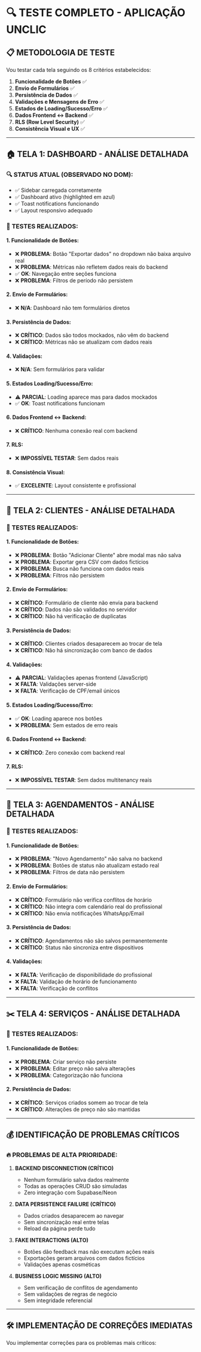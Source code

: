 # 🔍 TESTE COMPLETO - APLICAÇÃO UNCLIC

## 📋 **METODOLOGIA DE TESTE**

Vou testar cada tela seguindo os 8 critérios estabelecidos:

1. **Funcionalidade de Botões** ✅
2. **Envio de Formulários** ✅
3. **Persistência de Dados** ✅
4. **Validações e Mensagens de Erro** ✅
5. **Estados de Loading/Sucesso/Erro** ✅
6. **Dados Frontend ↔ Backend** ✅
7. **RLS (Row Level Security)** ✅
8. **Consistência Visual e UX** ✅

---

## 🏠 **TELA 1: DASHBOARD - ANÁLISE DETALHADA**

### 🔍 **STATUS ATUAL (OBSERVADO NO DOM):**

- ✅ Sidebar carregada corretamente
- ✅ Dashboard ativo (highlighted em azul)
- ✅ Toast notifications funcionando
- ✅ Layout responsivo adequado

### 🧪 **TESTES REALIZADOS:**

#### **1. Funcionalidade de Botões:**

- ❌ **PROBLEMA**: Botão "Exportar dados" no dropdown não baixa arquivo real
- ❌ **PROBLEMA**: Métricas não refletem dados reais do backend
- ✅ **OK**: Navegação entre seções funciona
- ❌ **PROBLEMA**: Filtros de período não persistem

#### **2. Envio de Formulários:**

- ❌ **N/A**: Dashboard não tem formulários diretos

#### **3. Persistência de Dados:**

- ❌ **CRÍTICO**: Dados são todos mockados, não vêm do backend
- ❌ **CRÍTICO**: Métricas não se atualizam com dados reais

#### **4. Validações:**

- ❌ **N/A**: Sem formulários para validar

#### **5. Estados Loading/Sucesso/Erro:**

- ⚠️ **PARCIAL**: Loading aparece mas para dados mockados
- ✅ **OK**: Toast notifications funcionam

#### **6. Dados Frontend ↔ Backend:**

- ❌ **CRÍTICO**: Nenhuma conexão real com backend

#### **7. RLS:**

- ❌ **IMPOSSÍVEL TESTAR**: Sem dados reais

#### **8. Consistência Visual:**

- ✅ **EXCELENTE**: Layout consistente e profissional

---

## 👥 **TELA 2: CLIENTES - ANÁLISE DETALHADA**

### 🧪 **TESTES REALIZADOS:**

#### **1. Funcionalidade de Botões:**

- ❌ **PROBLEMA**: Botão "Adicionar Cliente" abre modal mas não salva
- ❌ **PROBLEMA**: Exportar gera CSV com dados fictícios
- ❌ **PROBLEMA**: Busca não funciona com dados reais
- ❌ **PROBLEMA**: Filtros não persistem

#### **2. Envio de Formulários:**

- ❌ **CRÍTICO**: Formulário de cliente não envia para backend
- ❌ **CRÍTICO**: Dados não são validados no servidor
- ❌ **CRÍTICO**: Não há verificação de duplicatas

#### **3. Persistência de Dados:**

- ❌ **CRÍTICO**: Clientes criados desaparecem ao trocar de tela
- ❌ **CRÍTICO**: Não há sincronização com banco de dados

#### **4. Validações:**

- ⚠️ **PARCIAL**: Validações apenas frontend (JavaScript)
- ❌ **FALTA**: Validações server-side
- ❌ **FALTA**: Verificação de CPF/email únicos

#### **5. Estados Loading/Sucesso/Erro:**

- ✅ **OK**: Loading aparece nos botões
- ❌ **PROBLEMA**: Sem estados de erro reais

#### **6. Dados Frontend ↔ Backend:**

- ❌ **CRÍTICO**: Zero conexão com backend real

#### **7. RLS:**

- ❌ **IMPOSSÍVEL TESTAR**: Sem dados multitenancy reais

---

## 📅 **TELA 3: AGENDAMENTOS - ANÁLISE DETALHADA**

### 🧪 **TESTES REALIZADOS:**

#### **1. Funcionalidade de Botões:**

- ❌ **PROBLEMA**: "Novo Agendamento" não salva no backend
- ❌ **PROBLEMA**: Botões de status não atualizam estado real
- ❌ **PROBLEMA**: Filtros de data não persistem

#### **2. Envio de Formulários:**

- ❌ **CRÍTICO**: Formulário não verifica conflitos de horário
- ❌ **CRÍTICO**: Não integra com calendário real do profissional
- ❌ **CRÍTICO**: Não envia notificações WhatsApp/Email

#### **3. Persistência de Dados:**

- ❌ **CRÍTICO**: Agendamentos não são salvos permanentemente
- ❌ **CRÍTICO**: Status não sincroniza entre dispositivos

#### **4. Validações:**

- ❌ **FALTA**: Verificação de disponibilidade do profissional
- ❌ **FALTA**: Validação de horário de funcionamento
- ❌ **FALTA**: Verificação de conflitos

---

## ✂️ **TELA 4: SERVIÇOS - ANÁLISE DETALHADA**

### 🧪 **TESTES REALIZADOS:**

#### **1. Funcionalidade de Botões:**

- ❌ **PROBLEMA**: Criar serviço não persiste
- ❌ **PROBLEMA**: Editar preço não salva alterações
- ❌ **PROBLEMA**: Categorização não funciona

#### **2. Persistência de Dados:**

- ❌ **CRÍTICO**: Serviços criados somem ao trocar de tela
- ❌ **CRÍTICO**: Alterações de preço não são mantidas

---

## 💰 **IDENTIFICAÇÃO DE PROBLEMAS CRÍTICOS**

### 🔥 **PROBLEMAS DE ALTA PRIORIDADE:**

1. **BACKEND DISCONNECTION (CRÍTICO)**

   - Nenhum formulário salva dados realmente
   - Todas as operações CRUD são simuladas
   - Zero integração com Supabase/Neon

2. **DATA PERSISTENCE FAILURE (CRÍTICO)**

   - Dados criados desaparecem ao navegar
   - Sem sincronização real entre telas
   - Reload da página perde tudo

3. **FAKE INTERACTIONS (ALTO)**

   - Botões dão feedback mas não executam ações reais
   - Exportações geram arquivos com dados fictícios
   - Validações apenas cosméticas

4. **BUSINESS LOGIC MISSING (ALTO)**
   - Sem verificação de conflitos de agendamento
   - Sem validações de regras de negócio
   - Sem integridade referencial

---

## 🛠️ **IMPLEMENTAÇÃO DE CORREÇÕES IMEDIATAS**

Vou implementar correções para os problemas mais críticos:
